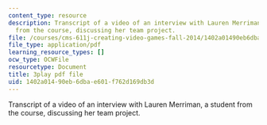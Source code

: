 ```yaml
---
content_type: resource
description: Transcript of a video of an interview with Lauren Merriman, a student
  from the course, discussing her team project.
file: /courses/cms-611j-creating-video-games-fall-2014/1402a01490eb6dbae601f762d169db3d_Od21y3eAwUo.pdf
file_type: application/pdf
learning_resource_types: []
ocw_type: OCWFile
resourcetype: Document
title: 3play pdf file
uid: 1402a014-90eb-6dba-e601-f762d169db3d
---
```

Transcript of a video of an interview with Lauren Merriman, a student from the course, discussing her team project.

